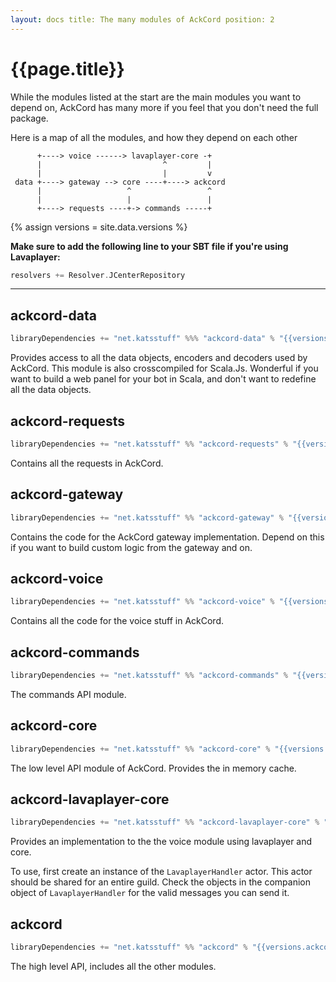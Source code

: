 ```yaml
---
layout: docs title: The many modules of AckCord position: 2
---
```


# {{page.title}}

While the modules listed at the start are the main modules you want to depend on, AckCord has many more if you feel that
you don't need the full package.

Here is a map of all the modules, and how they depend on each other

```
      +----> voice ------> lavaplayer-core -+ 
      |                           ^         |   
      |                           |         v   
 data +----> gateway --> core ----+----> ackcord
      |                   ^                 ^   
      |                   |                 |
      +----> requests ----+-> commands -----+
```

{% assign versions = site.data.versions %}

**Make sure to add the following line to your SBT file if you're using Lavaplayer:**

```scala
resolvers += Resolver.JCenterRepository
```

---

## ackcord-data

```scala
libraryDependencies += "net.katsstuff" %%% "ackcord-data" % "{{versions.ackcord}}"
```

Provides access to all the data objects, encoders and decoders used by AckCord. This module is also crosscompiled for
Scala.Js. Wonderful if you want to build a web panel for your bot in Scala, and don't want to redefine all the data
objects.

## ackcord-requests

```scala
libraryDependencies += "net.katsstuff" %% "ackcord-requests" % "{{versions.ackcord}}"
```

Contains all the requests in AckCord.

## ackcord-gateway

```scala
libraryDependencies += "net.katsstuff" %% "ackcord-gateway" % "{{versions.ackcord}}"
```

Contains the code for the AckCord gateway implementation. Depend on this if you want to build custom logic from the
gateway and on.

## ackcord-voice

```scala
libraryDependencies += "net.katsstuff" %% "ackcord-voice" % "{{versions.ackcord}}"
```

Contains all the code for the voice stuff in AckCord.

## ackcord-commands

```scala
libraryDependencies += "net.katsstuff" %% "ackcord-commands" % "{{versions.ackcord}}"
```

The commands API module.

## ackcord-core

```scala
libraryDependencies += "net.katsstuff" %% "ackcord-core" % "{{versions.ackcord}}"
```

The low level API module of AckCord. Provides the in memory cache.

## ackcord-lavaplayer-core

```scala
libraryDependencies += "net.katsstuff" %% "ackcord-lavaplayer-core" % "{{versions.ackcord}}"
```

Provides an implementation to the the voice module using lavaplayer and core.

To use, first create an instance of the `LavaplayerHandler` actor. This actor should be shared for an entire guild.
Check the objects in the companion object of `LavaplayerHandler` for the valid messages you can send it.

## ackcord

```scala
libraryDependencies += "net.katsstuff" %% "ackcord" % "{{versions.ackcord}}"
```

The high level API, includes all the other modules.